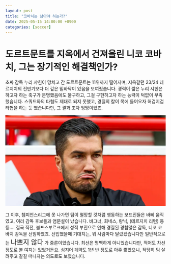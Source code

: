 ```yaml
---
layout: post
title: "코바치는 남아야 하는가?"
date: 2025-05-15 14:00:00 +0900
categories: [soccer]
---
```

# 도르트문트를 지옥에서 건져올린 니코 코바치, 그는 장기적인 해결책인가?

초짜 감독 누리 샤힌이 망치고 간 도르트문트는 11위까지 떨어지며, 지옥같던 23/24 테르지치의 전반기보다 더 깊은 밑바닥이 있음을 보여줬습니다. 경력이 짧은 누리 샤힌은 하고자 하는 축구가 분명했음에도 불구하고, 그걸 구현하고자 하는 능력이 턱없이 부족했습니다. 스쿼드와의 타협도 제대로 되지 못했고, 경질의 칼이 목에 들어오자 허겁지겁 타협을 하는 듯 했습니다만, 그 결과 조차 엉망이었죠. 

![전 도르트문트 감독 누리 샤힌](/assets/images/nurisahin-angry-goal.com.webp)

그 이후, 챔피언스리그에 못 나가면 팀이 멸망할 것처럼 행동하는 보드진들은 바삐 움직였고, 여러 감독 후보들과 염문설이 났습니다. 바그너, 회네스, 랑닉, (테르지치 리턴) 등등.... 
결국 직전, 볼프스부르크에서 성적 부진으로 인해 경질된 경험많은 감독, 니코 코바치 감독을 선임하였죠.
선입했을때 기대치는, 뭐 사람마다 달랐겠습니다만 일반적으로는 <span style="font-size: 1.5em;">나쁘지 않다</span>   가 중론이었습니다. 최선은 명백하게 아니었습니다만, 적어도 차선 정도로 볼 여지는 있었거든요. 심지어 계약도 1년 반 정도로 아주 짧았으니, 적당히 팀 살려주고 갈길 떠나자는 의도로도 보였습니다. 
